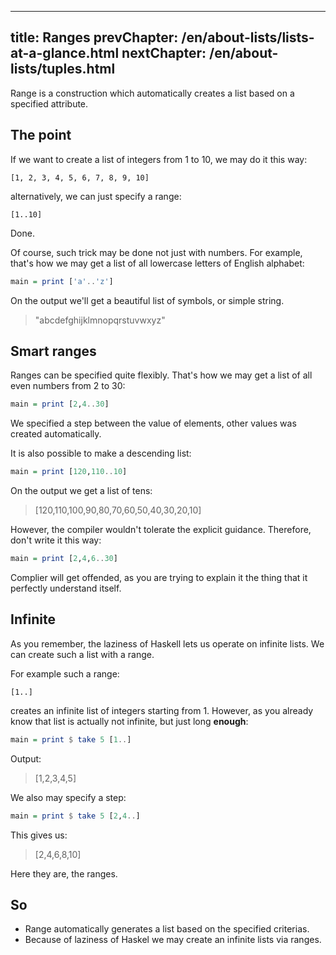 ----
title: Ranges
prevChapter: /en/about-lists/lists-at-a-glance.html
nextChapter: /en/about-lists/tuples.html
----

Range is a construction which automatically creates a list based on a specified 
attribute.

## The point 

If we want to create a list of integers from 1 to 10, we may do it this way:

	[1, 2, 3, 4, 5, 6, 7, 8, 9, 10]

alternatively, we can just specify a range:

	[1..10]

Done.

Of course, such trick may be done not just with numbers. For example, that's how
we may get a list of all lowercase letters of English alphabet:

```haskell
main = print ['a'..'z']
```

On the output we'll get a beautiful list of symbols, or simple string.

> "abcdefghijklmnopqrstuvwxyz"

## Smart ranges

Ranges can be specified quite flexibly. That's how we may get a list of all even
numbers from 2 to 30:

```haskell
main = print [2,4..30]
```

We specified a step between the value of elements, other values was created 
automatically.

It is also possible to make a descending list:

```haskell
main = print [120,110..10]
```

On the output we get a list of tens:

> [120,110,100,90,80,70,60,50,40,30,20,10]

However, the compiler wouldn't tolerate the explicit guidance. Therefore, don't
write it this way:

```haskell
main = print [2,4,6..30]
```

Complier will get offended, as you are trying to explain it the thing that it 
perfectly understand itself.

## Infinite 

As you remember, the laziness of Haskell lets us operate on infinite lists.
We can create such a list with a range.

For example such a range:

	[1..]

creates an infinite list of integers starting from 1. However, as you already
know that list is actually not infinite, but just long **enough**:

```haskell
main = print $ take 5 [1..]
```

Output:

> [1,2,3,4,5]

We also may specify a step:

```haskell
main = print $ take 5 [2,4..]
```

This gives us:

> [2,4,6,8,10]

Here they are, the ranges.

## So

* Range automatically generates a list based on the specified criterias.
* Because of laziness of Haskel we may create an infinite lists via ranges.

